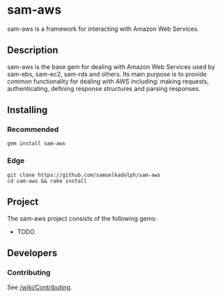 # sam-aws

sam-aws is a framework for interacting with Amazon Web Services.

## Description

sam-aws is the base gem for dealing with Amazon Web Services used by sam-ebs, sam-ec2, sam-rds and others. Its main purpose
is to provide common functionality for dealing with AWS including: making requests, authenticating, defining response
structures and parsing responses.

## Installing

### Recommended

```
gem install sam-aws
```

### Edge

```
git clone https://github.com/samuelkadolph/sam-aws
cd sam-aws && rake install
```

## Project

The sam-aws project consists of the following gems:

* TODO

## Developers

### Contributing

See [/wiki/Contributing](/samuelkadolph/sam-aws/wiki/Contributing).
